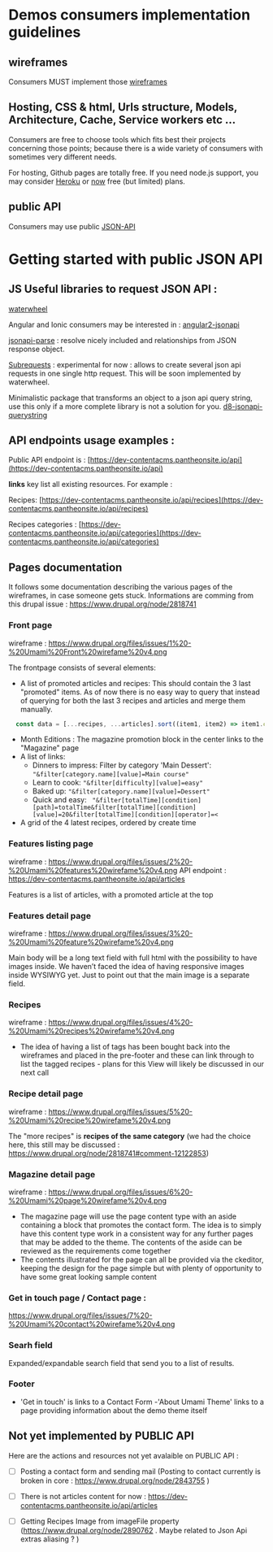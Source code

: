 
# Demos consumers implementation guidelines

## wireframes

Consumers MUST implement those [wireframes](https://www.drupal.org/node/2818741#comment-12114776)

## Hosting, CSS & html, Urls structure, Models, Architecture, Cache, Service workers etc ...

Consumers are free to choose tools which fits best their projects concerning those points; because there is a wide variety of consumers with sometimes very different needs.

For hosting, Github pages are totally free. If you need node.js support, you may consider [Heroku](https://dashboard.heroku.com/login) or [now](https://zeit.co/now) free (but limited) plans. 

## public API

Consumers may use public [JSON-API](https://dev-contentacms.pantheonsite.io/api/)

# Getting started with public JSON API

## JS Useful libraries to request JSON API : 

[waterwheel](https://github.com/acquia/waterwheel.js#json-api)

Angular and Ionic consumers may be interested in :
[angular2-jsonapi](https://github.com/ghidoz/angular2-jsonapi)

[jsonapi-parse](https://www.npmjs.com/package/jsonapi-parse) : resolve nicely included and relationships from JSON response object.

[Subrequests](https://www.npmjs.com/package/d8-subrequests) : experimental for now : allows to create several json api requests in one single http request. This will be soon implemented by waterwheel.

Minimalistic package that transforms an object to a json api query string, use this only if a more complete library is not a solution for you.
[d8-jsonapi-querystring](https://www.npmjs.com/package/d8-jsonapi-querystring)


## API endpoints usage examples :

Public API endpoint is : 
[https://dev-contentacms.pantheonsite.io/api](https://dev-contentacms.pantheonsite.io/api)

**links** key list all existing resources. For example :

Recipes:
[https://dev-contentacms.pantheonsite.io/api/recipes](https://dev-contentacms.pantheonsite.io/api/recipes)

Recipes categories : 
[https://dev-contentacms.pantheonsite.io/api/categories](https://dev-contentacms.pantheonsite.io/api/categories)

## Pages documentation

It follows some documentation describing the various pages of the wireframes, in case someone gets stuck.
Informations are comming from this drupal issue : https://www.drupal.org/node/2818741

### Front page
wireframe : https://www.drupal.org/files/issues/1%20-%20Umami%20Front%20wirefame%20v4.png

The frontpage consists of several elements:

* A list of promoted articles and recipes: This should contain the 3 last "promoted" items. As of now
  there is no easy way to query that instead of querying for both the last 3 recipes and articles and merge them manually.
```javascript
  const data = [...recipes, ...articles].sort((item1, item2) => item1.createdAt > item2.createdAt).slice(0, 3)
```
* Month Editions : The magazine promotion block in the center links to the "Magazine" page
* A list of links:
  * Dinners to impress: Filter by category 'Main Dessert': ```"&filter[category.name][value]=Main course"```
  * Learn to cook: ```"&filter[difficulty][value]=easy"```
  * Baked up:  ```"&filter[category.name][value]=Dessert"```
  * Quick and easy: ``` "&filter[totalTime][condition][path]=totalTime&filter[totalTime][condition][value]=20&filter[totalTime][condition][operator]=<```
* A grid of the 4 latest recipes, ordered by create time

### Features listing page
wireframe : https://www.drupal.org/files/issues/2%20-%20Umami%20features%20wirefame%20v4.png
API endpoint : https://dev-contentacms.pantheonsite.io/api/articles

Features is a list of articles, with a promoted article at the top

### Features detail page

wireframe : https://www.drupal.org/files/issues/3%20-%20Umami%20feature%20wirefame%20v4.png

Main body will be a long text field with full html with the possibility to have images inside. We haven’t faced the idea of having responsive images inside WYSIWYG yet. Just to point out that the main image is a separate field.

### Recipes 
wireframe : https://www.drupal.org/files/issues/4%20-%20Umami%20recipes%20wirefame%20v4.png

- The idea of having a list of tags has been bought back into the wireframes and placed in the pre-footer and these can link through to list the tagged recipes - plans for this View will likely be discussed in our next call

### Recipe detail page
wireframe : https://www.drupal.org/files/issues/5%20-%20Umami%20recipe%20wirefame%20v4.png

The "more recipes" is **recipes of the same category**  (we had the choice here, this still may be discussed : https://www.drupal.org/node/2818741#comment-12122853)

### Magazine detail page
wireframe : https://www.drupal.org/files/issues/6%20-%20Umami%20page%20wirefame%20v4.png

- The magazine page will use the page content type with an aside containing a block that promotes the contact form. The idea is to simply have this content type work in a consistent way for any further pages that may be added to the theme. The contents of the aside can be reviewed as the requirements come together
- The contents illustrated for the page can all be provided via the ckeditor, keeping the design for the page simple but with plenty of opportunity to have some great looking sample content

### Get in touch page / Contact page :

https://www.drupal.org/files/issues/7%20-%20Umami%20contact%20wirefame%20v4.png

### Searh field

Expanded/expandable search field that send you to a list of results.

### Footer

- 'Get in touch' is links to a Contact Form
-'About Umami Theme' links to a page providing information about the demo theme itself

## Not yet implemented by PUBLIC API

Here are the actions and resources not yet avalaible on PUBLIC API : 
- [ ] Posting a contact form and sending mail (Posting to contact currently is broken in core : https://www.drupal.org/node/2843755 )
- [ ] There is not articles content for now : https://dev-contentacms.pantheonsite.io/api/articles
- [ ] Getting Recipes Image from imageFile property (https://www.drupal.org/node/2890762 . Maybe related to Json Api extras aliasing ? )





